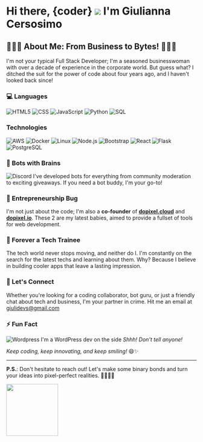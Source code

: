# Hi there, {coder} ![](https://user-images.githubusercontent.com/18350557/176309783-0785949b-9127-417c-8b55-ab5a4333674e.gif) I'm Giulianna Cersosimo

## 👩‍💼🚀 About Me: From Business to Bytes! 🚀👩‍💼

I'm not your typical Full Stack Developer; I'm a seasoned businesswoman with over a decade of experience in the corporate world. But guess what? I ditched the suit for the power of code about four years ago, and I haven't looked back since!

### 💻 Languages

![HTML5](https://img.shields.io/badge/-HTML5-000?&logo=HTML5)
![CSS](https://img.shields.io/badge/-CSS-000?&logo=CSS)
![JavaScript](https://img.shields.io/badge/-JavaScript-000?&logo=JavaScript)
![Python](https://img.shields.io/badge/-Python-000?&logo=Python)
![SQL](https://img.shields.io/badge/-SQL-000?&logo=MySQL)

### Technologies

![AWS](https://img.shields.io/badge/-AWS-000?&logo=Amazon-AWS&logoColor=F90)
![Docker](https://img.shields.io/badge/-Docker-000?&logo=Docker)
![Linux](https://img.shields.io/badge/-Linux-000?&logo=Linux)
![Node.js](https://img.shields.io/badge/-Node.js-000?&logo=node.js)
![Bootstrap](https://img.shields.io/badge/-Bootstrap-000?&logo=Bootstrap)
![React](https://img.shields.io/badge/-React-000?&logo=React)
![Flask](https://img.shields.io/badge/-Flask-000?&logo=Flask)
![PostgreSQL](https://img.shields.io/badge/-PostgreSQL-000?&logo=PostgreSQL)

### 🤖 Bots with Brains 
![Discord](https://img.shields.io/badge/-Discord-000?&logo=Discord) 
I've developed bots for everything from community moderation to exciting giveaways. If you need a bot buddy, I'm your go-to!

### 🚀 Entrepreneurship Bug 
I'm not just about the code; I'm also a **co-founder** of [**dopixel.cloud**](https://dopixel.cloud) and [**dopixel.io**](https://dopixel.io). These 2 are my latest babies, aimed to provide a fullset of tools for web development. 

### 🌟 Forever a Tech Trainee 
The tech world never stops moving, and neither do I. I'm constantly on the search for the latest techs and learning about them. Why? Because I believe in building cooler apps that leave a lasting impression.

### 🤝 Let's Connect 
Whether you're looking for a coding collaborator, bot guru, or just a friendly chat about tech and business, I'm your partner in crime. Hit me an email at [giulidevs@gmail.com](giulidevs@gmail.com)

### ⚡ Fun Fact 
![Wordpress](https://img.shields.io/badge/-wordpress-000?&logo=wordpress)
I'm a WordPress dev on the side *Shhh! Don't tell anyone!* 


*Keep coding, keep innovating, and keep smiling!* 😄✨

---

**P.S.**: Don't hesitate to reach out! Let's make some binary bonds and turn your ideas into pixel-perfect realities. 💬👩‍💻✨

<a href="https://www.github.com/giulianac-git"><img height="137px" src="https://github-readme-stats.vercel.app/api/top-langs/?username=giulianac-git&hide=html&hide_title=true&hide_border=true&layout=compact&langs_count=6&exclude_repo=comp426,Redventures-Movie-Quotes&text_color=000&icon_color=fff&bg_color=0,52fa5a,4dfcff,c64dff&theme=graywhite" /></a>
